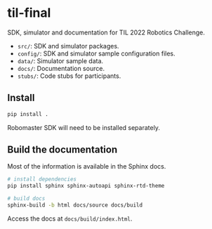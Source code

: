 # til-final

SDK, simulator and documentation for TIL 2022 Robotics
Challenge.

* ``src/``: SDK and simulator packages.
* ``config/``: SDK and simulator sample configuration files.
* ``data/``: Simulator sample data.
* ``docs/``: Documentation source.
* ``stubs/``: Code stubs for participants.


## Install

```sh
pip install .
```

Robomaster SDK will need to be installed separately.

## Build the documentation

Most of the information is available in the Sphinx docs.

```sh
# install dependencies
pip install sphinx sphinx-autoapi sphinx-rtd-theme

# build docs
sphinx-build -b html docs/source docs/build 
```

Access the docs at `docs/build/index.html`.